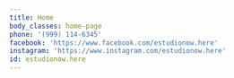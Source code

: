 ```yaml
---
title: Home
body_classes: home-page
phone: '(999) 114-6345'
facebook: 'https://www.facebook.com/estudionow.here'
instagram: 'https://www.instagram.com/estudionow.here'
id: estudionow.here
---
```


